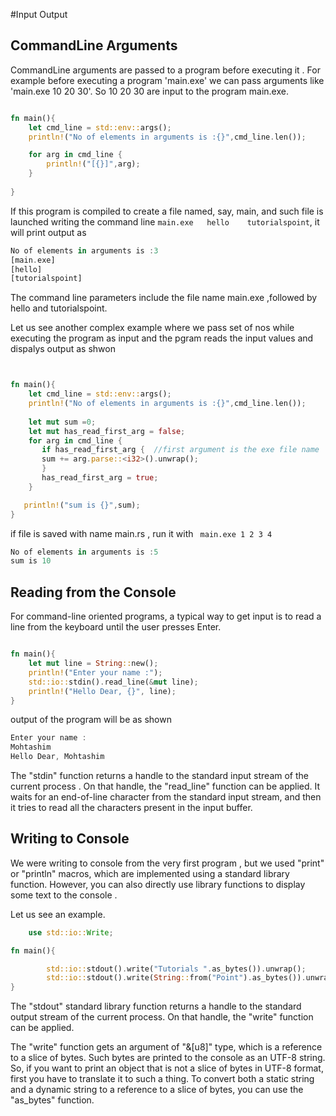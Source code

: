 #Input Output


## CommandLine Arguments

CommandLine arguments are passed to a program before executing it . For example before executing a program 'main.exe' we can pass arguments like 'main.exe 10 20 30'.
So 10 20 30 are input to the program main.exe.

```rust

fn main(){
    let cmd_line = std::env::args();
    println!("No of elements in arguments is :{}",cmd_line.len());

    for arg in cmd_line {
        println!("[{}]",arg);
    }
   
}

```

If this program is compiled to create a file named, say, main, and such file is launched writing the command line `main.exe   hello    tutorialspoint`, it will print output as

```rust
No of elements in arguments is :3
[main.exe]
[hello]
[tutorialspoint]

```

The command line parameters include the file name main.exe ,followed by hello and tutorialspoint.

Let us see another complex example where we pass set of nos while executing the program as input and the pgram reads the input values and dispalys output as  shwon

```rust


fn main(){
    let cmd_line = std::env::args();
    println!("No of elements in arguments is :{}",cmd_line.len());
    
    let mut sum =0;
    let mut has_read_first_arg = false;
    for arg in cmd_line {
       if has_read_first_arg {  //first argument is the exe file name
       sum += arg.parse::<i32>().unwrap();
       }
       has_read_first_arg = true;
    }

   println!("sum is {}",sum);
}

```

if file is saved with name main.rs , run it with ` main.exe 1 2 3 4`

```rust
No of elements in arguments is :5
sum is 10
```

## Reading from the Console

For command-line oriented programs, a typical way to get input is to read a line from the keyboard until the user presses Enter.

```rust

fn main(){
    let mut line = String::new();
    println!("Enter your name :");
    std::io::stdin().read_line(&mut line);
    println!("Hello Dear, {}", line);
}

```
output of the program will be as shown

```rust
Enter your name :
Mohtashim
Hello Dear, Mohtashim

```

The "stdin" function returns a handle to the standard input stream of the current process . On that handle, the "read_line" function can be applied. It waits for an end-of-line character from the standard input stream, and then it tries to read all the characters present in the input buffer.

## Writing to Console

We were writing to console from the very first program , but we used "print" or "println" macros, which are implemented using a standard library function. However, you can also directly use library functions to display some text to the console .

Let us see an example.

```rust
    use std::io::Write;

fn main(){

        std::io::stdout().write("Tutorials ".as_bytes()).unwrap();
        std::io::stdout().write(String::from("Point").as_bytes()).unwrap();
}
```

The "stdout" standard library function returns a handle to the standard output stream of the current process. On that handle, the "write" function can be applied.

The "write" function gets an argument of "&[u8]" type, which is a reference to a slice of bytes. Such bytes are printed to the console as an UTF-8 string. So, if you want to print an object that is not a slice of bytes in UTF-8 format, first you have to translate it to such a thing.
To convert both a static string and a dynamic string to a reference to a slice of bytes, you can use the "as_bytes" function. 

<!-- .unwrap() function significance -->